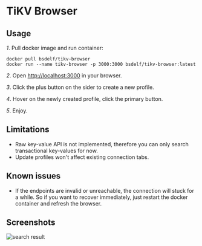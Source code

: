 # TiKV Browser

## Usage

_1_. Pull docker image and run container:

```
docker pull bsdelf/tikv-browser
docker run --name tikv-browser -p 3000:3000 bsdelf/tikv-browser:latest
```

_2_. Open [http://localhost:3000](http://localhost:3000) in your browser.

_3_. Click the plus button on the sider to create a new profile.

_4_. Hover on the newly created profile, click the primary button.

_5_. Enjoy.

## Limitations

- Raw key-value API is not implemented, therefore you can only search transactional key-values for now.
- Update profiles won't affect existing connection tabs.

## Known issues

- If the endpoints are invalid or unreachable, the connection will stuck for a while. So if you want to recover immediately, just restart the docker container and refresh the browser.

## Screenshots

![search result](https://i.imgur.com/jUuqqyD.png)
